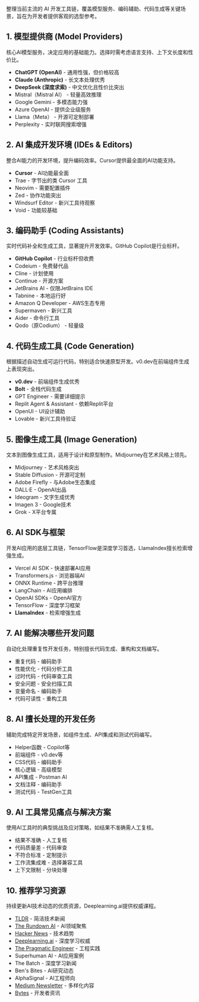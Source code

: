 
整理当前主流的 AI 开发工具链，覆盖模型服务、编码辅助、代码生成等关键场景，旨在为开发者提供客观的选型参考。

## 1. 模型提供商 (Model Providers)

核心AI模型服务，决定应用的基础能力。选择时需考虑语言支持、上下文长度和性价比。

- **ChatGPT (OpenAI)** - 通用性强，但价格较高
- **Claude (Anthropic)** - 长文本处理优秀
- **DeepSeek (深度求索)** - 中文优化且性价比突出
- Mistral（Mistral AI） - 轻量高效推理
- Google Gemini - 多模态能力强
- Azure OpenAI - 提供企业级服务
- Llama（Meta） - 开源可定制部署
- Perplexity - 实时联网搜索增强


## 2. AI 集成开发环境 (IDEs & Editors)

整合AI能力的开发环境，提升编码效率。Cursor提供最全面的AI功能支持。

- **Cursor** - AI功能最全面
- Trae - 字节出的类 Cursor 工具
- Neovim - 需要配置插件
- Zed - 协作功能突出
- Windsurf Editor - 新兴工具待观察
- Void - 功能较基础

## 3. 编码助手 (Coding Assistants)

实时代码补全和生成工具，显著提升开发效率。GitHub Copilot是行业标杆。

- **GitHub Copilot** - 行业标杆但收费
- Codeium - 免费替代品
- Cline - 计划使用
- Continue - 开源方案
- JetBrains AI - 仅限JetBrains IDE
- Tabnine - 本地运行好
- Amazon Q Developer - AWS生态专用
- Supermaven - 新兴工具
- Aider - 命令行工具
- Qodo（原Codium） - 轻量级

## 4. 代码生成工具 (Code Generation)

根据描述自动生成可运行代码，特别适合快速原型开发。v0.dev在前端组件生成上表现突出。

- **v0.dev** - 前端组件生成优秀
- **Bolt** - 全栈代码生成
- GPT Engineer - 需要详细提示
- Replit Agent & Assistant - 依赖Replit平台
- OpenUI - UI设计辅助
- Lovable - 新兴工具待验证

## 5. 图像生成工具 (Image Generation)

文本到图像生成工具，适用于设计和原型制作。Midjourney在艺术风格上领先。

- Midjourney - 艺术风格突出
- Stable Diffusion - 开源可定制
- Adobe Firefly - 与Adobe生态集成
- DALL·E - OpenAI出品
- Ideogram - 文字生成优秀
- Imagen 3 - Google技术
- Grok - X平台专属
## 6. AI SDK与框架

开发AI应用的底层工具链，TensorFlow是深度学习首选，LlamaIndex擅长检索增强生成。

- Vercel AI SDK - 快速部署AI应用
- Transformers.js - 浏览器端AI
- ONNX Runtime - 跨平台推理
- LangChain - AI应用编排
- OpenAI SDKs - OpenAI官方
- TensorFlow - 深度学习框架
- **LlamaIndex** - 检索增强生成


## 7. AI 能解决哪些开发问题

自动化处理重复性开发任务，特别擅长代码生成、重构和文档编写。

- 重复代码 - 编码助手
- 性能优化 - 代码分析工具
- 过时代码 - 代码审查工具
- 安全问题 - 安全扫描工具
- 变量命名 - 编码助手
- 代码可读性 - 重构工具
## 8. AI 擅长处理的开发任务

辅助完成特定开发场景，如组件生成、API集成和测试代码编写。

- Helper函数 - Copilot等
- 前端组件 - v0.dev等
- CSS代码 - 编码助手
- 核心逻辑 - 高级模型
- API集成 - Postman AI
- 文档注释 - 编码助手
- 测试代码 - TestGen工具
## 9. AI 工具常见痛点与解决方案

使用AI工具时的典型挑战及应对策略，如结果不准确需人工复核。

- 结果不准确 - 人工复核
- 代码质量差 - 代码审查
- 不符合标准 - 定制提示
- 工作流集成难 - 选择兼容工具
- 上下文限制 - 分块处理
## 10. 推荐学习资源

持续更新AI技术动态的优质资源，Deeplearning.ai提供权威课程。

- [TLDR](https://tldr.tech/) - 简洁技术新闻
- [The Rundown AI](https://www.therundown.ai/) - AI领域聚焦
- [Hacker News](https://news.ycombinator.com/) - 技术趋势
- [Deeplearning.ai](https://www.deeplearning.ai/) - 深度学习权威
- [The Pragmatic Engineer](https://blog.pragmaticengineer.com/) - 工程实践
- Superhuman AI - AI应用案例
- The Batch - 深度学习新闻
- Ben's Bites - AI研究动态
- AlphaSignal - AI工程师向
- [Medium Newsletter](https://medium.com/) - 多样化内容
- [Bytes](https://bytes.dev/) - 开发者资讯
